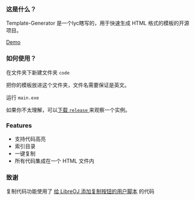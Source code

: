 ### 这是什么？

Template-Generator 是一个lyc瞎写的，用于快速生成 HTML 格式的模板的开源项目。

[Demo](<https://lycltb.github.io/homepage/source/Templates.html>)

### 如何使用？

在文件夹下新建文件夹 `code`

把你的模板放进这个文件夹，文件名需要保证是英文。

运行 `main.exe`

如果你不太理解，可以[下载 `release` ](<https://github.com/lycLTb/ACM-Template-Generator/releases/download/V1.0/ACM-Template-Generator-Release.zip>)来观察一个实例。

### Features

- 支持代码高亮
- 索引目录
- 一键复制
- 所有代码集成在一个 HTML 文件内

### 致谢

复制代码功能使用了 [给 LibreOJ 添加复制按钮的用户脚本](<https://github.com/woshiluo/syzoj-copy-button>) 的代码
